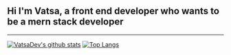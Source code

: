 ## Hi I'm Vatsa, a front end developer who wants to be a mern stack developer

---

 [![VatsaDev's github stats](https://github-readme-stats.vercel.app/api?username=VatsaDev&show_icons=true&theme=radical)](https://github.com/anuraghazra/github-readme-stats)
 [![Top Langs](https://github-readme-stats.vercel.app/api/top-langs/?username=VatsaDev&theme=radical&langs_count=10&layout=compact)](https://github.com/anuraghazra/github-readme-stats)
 
